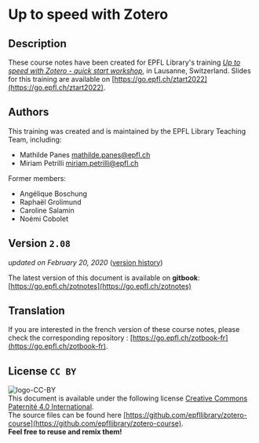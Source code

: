 # Up to speed with Zotero

## Description
These course notes have been created for EPFL Library's training [*Up to speed with Zotero - quick start workshop*](https://www.epfl.ch/campus/library/services/training/training-phd-students-researchers/), in Lausanne, Switzerland. Slides for this training are available on [https://go.epfl.ch/ztart2022](https://go.epfl.ch/ztart2022).

## Authors

This training was created and is maintained by the EPFL Library Teaching Team, including: 
+ Mathilde Panes [mathilde.panes@epfl.ch](mailto:mathilde.panes@epfl.ch)   
+ Miriam Petrilli [miriam.petrilli@epfl.ch](mailto:miriam.petrilli@epfl.ch)

Former members:
+ Angélique Boschung
+ Raphaël Grolimund
+ Caroline Salamin   
+ Noémi Cobolet    

## Version `2.08`

*updated on February 20, 2020* ([version history](X-references.md))

The latest version of this document is available on **gitbook**: [https://go.epfl.ch/zotnotes](https://go.epfl.ch/zotnotes)

## Translation 

If you are interested in the french version of these course notes, please check the corresponding repository : [https://go.epfl.ch/zotbook-fr](https://go.epfl.ch/zotbook-fr).


## License `CC BY`
![logo-CC-BY](img/cc-by.svg)   
This document is available under the following license  [Creative Commons Paternité 4.0 International](http://creativecommons.org/licenses/by/4.0/deed.fr).   
The source files can be found here [https://github.com/epfllibrary/zotero-course](https://github.com/epfllibrary/zotero-course).   
**Feel free to reuse and remix them!**   
